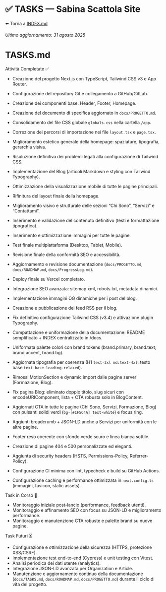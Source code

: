 # ✅ TASKS — Sabina Scattola Site

⬅️ Torna a [INDEX.md](./INDEX.md)

_Ultimo aggiornamento: 31 agosto 2025_

# TASKS.md

Attività Completate ✅

- Creazione del progetto Next.js con TypeScript, Tailwind CSS v3 e App Router.
- Configurazione del repository Git e collegamento a GitHub/GitLab.
- Creazione dei componenti base: Header, Footer, Homepage.
- Creazione del documento di specifica aggiornato in `docs/PROGETTO.md`.
- Consolidamento del file CSS globale `globals.css` nella cartella `/app`.
- Correzione dei percorsi di importazione nei file `layout.tsx` e `page.tsx`.
- Miglioramento estetico generale della homepage: spaziature, tipografia, gerarchia visiva.
- Risoluzione definitiva dei problemi legati alla configurazione di Tailwind CSS.
- Implementazione del Blog (articoli Markdown e styling con Tailwind Typography).
- Ottimizzazione della visualizzazione mobile di tutte le pagine principali.
- Rifinitura del layout finale della homepage.
- Miglioramento visivo e strutturale delle sezioni “Chi Sono”, “Servizi” e “Contattami”.
- Inserimento e validazione del contenuto definitivo (testi e formattazione tipografica).
- Inserimento e ottimizzazione immagini per tutte le pagine.
- Test finale multipiattaforma (Desktop, Tablet, Mobile).
- Revisione finale della conformità SEO e accessibilità.
- Aggiornamento e revisione documentazione (`docs/PROGETTO.md`, `docs/ROADMAP.md`, `docs/ProgressLog.md`).
- Deploy finale su Vercel completato.
- Integrazione SEO avanzata: sitemap.xml, robots.txt, metadata dinamici.
- Implementazione immagini OG dinamiche per i post del blog.
- Creazione e pubblicazione del feed RSS per il blog.
- Fix definitivo configurazione Tailwind CSS (v3.4) e attivazione plugin Typography.
- Compattazione e uniformazione della documentazione: README semplificato + INDEX centralizzato in /docs.

- Uniformata palette colori con brand tokens (brand.primary, brand.text, brand.accent, brand.bg).
- Aggiornata tipografia per coerenza (H1 `text-3xl md:text-4xl`, testo base `text-base leading-relaxed`).
- Rimossi MotionSection e dynamic import dalle pagine server (Formazione, Blog).
- Fix pagina Blog: eliminato doppio titolo, slug sicuri con encodeURIComponent, lista + CTA robusta solo in BlogContent.
- Aggiornati CTA in tutte le pagine (Chi Sono, Servizi, Formazione, Blog) con pulsanti solidi verdi (`bg-[#1F5C4A] text-white`) e focus ring.
- Aggiunti breadcrumb + JSON-LD anche a Servizi per uniformità con le altre pagine.
- Footer reso coerente con sfondo verde scuro e linea bianca sottile.

- Creazione di pagine 404 e 500 personalizzate ed eleganti.
- Aggiunta di security headers (HSTS, Permissions-Policy, Referrer-Policy).
- Configurazione CI minima con lint, typecheck e build su GitHub Actions.
- Configurazione caching e performance ottimizzata in `next.config.ts` (immagini, favicon, static assets).

Task in Corso 🔄

- Monitoraggio iniziale post-lancio (performance, feedback utenti).
- Monitoraggio e affinamento SEO con focus su JSON-LD e miglioramento performance.
- Monitoraggio e manutenzione CTA robuste e palette brand su nuove pagine.

Task Futuri ⏳

- Configurazione e ottimizzazione della sicurezza (HTTPS, protezione XSS/CSRF).
- Implementazione test end-to-end (Cypress) e unit testing con Vitest.
- Analisi periodica dei dati utente (analytics).
- Integrazione JSON-LD avanzata per Organization e Article.
- Manutenzione e aggiornamento continuo della documentazione (`docs/TASKS.md`, `docs/ROADMAP.md`, `docs/PROGETTO.md`) durante il ciclo di vita del progetto.
